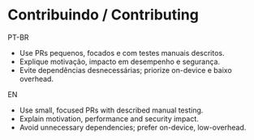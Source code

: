 # Contribuindo / Contributing

PT-BR

-   Use PRs pequenos, focados e com testes manuais descritos.
-   Explique motivação, impacto em desempenho e segurança.
-   Evite dependências desnecessárias; priorize on-device e baixo overhead.

EN

-   Use small, focused PRs with described manual testing.
-   Explain motivation, performance and security impact.
-   Avoid unnecessary dependencies; prefer on-device, low-overhead.

